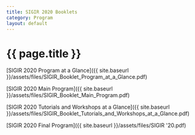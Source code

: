 ```yaml
---
title: SIGIR 2020 Booklets
category: Program
layout: default
---
```


# {{ page.title }}

[SIGIR 2020 Program at a Glance]({{ site.baseurl }}/assets/files/SIGIR_Booklet_Program_at_a_Glance.pdf)

[SIGIR 2020 Main Program]({{ site.baseurl }}/assets/files/SIGIR_Booklet_Main_Program.pdf)

[SIGIR 2020 Tutorials and Workshops at a Glance]({{ site.baseurl }}/assets/files/SIGIR_Booklet_Tutorials_and_Workshops_at_a_Glance.pdf)

[SIGIR 2020 Final Program]({{ site.baseurl }}/assets/files/SIGIR '20.pdf)
